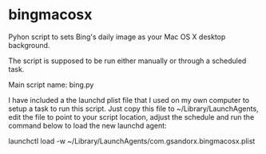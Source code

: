 # bingmacosx
Pyhon script to sets Bing's daily image as your Mac OS X desktop background.

The script is supposed to be run either manually or through a scheduled task. 

Main script name: bing.py

I have included a the launchd plist file that I used on my own computer to setup a task to run this script. Just copy this file to ~/Library/LaunchAgents, edit the file to point to your script location, adjust the schedule and run the command below to load the new launchd agent:

launchctl load -w ~/Library/LaunchAgents/com.gsandorx.bingmacosx.plist 
